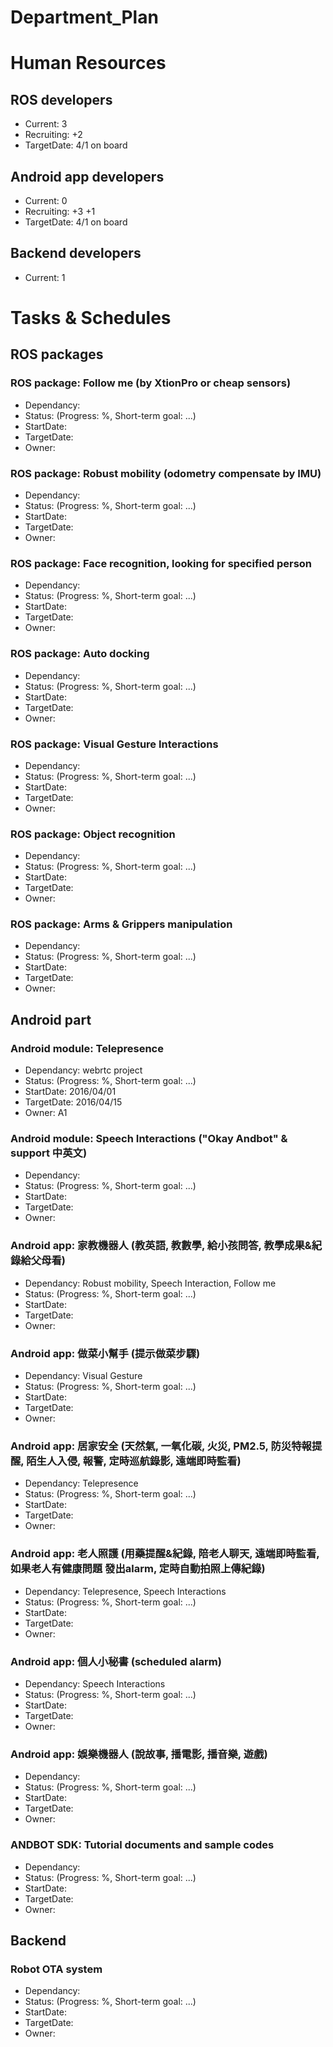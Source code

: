 # Department_Plan

# Human Resources
## ROS developers
* Current: 3
* Recruiting: +2
 * TargetDate: 4/1 on board

## Android app developers
* Current: 0
* Recruiting: +3 +1
 * TargetDate: 4/1 on board 

## Backend developers
* Current: 1

# Tasks & Schedules
## ROS packages
### ROS package: Follow me (by XtionPro or cheap sensors)
* Dependancy: 
* Status: (Progress: %, Short-term goal: ...)
* StartDate:
* TargetDate:
* Owner:

### ROS package: Robust mobility (odometry compensate by IMU)
* Dependancy: 
* Status: (Progress: %, Short-term goal: ...)
* StartDate:
* TargetDate:
* Owner:

### ROS package: Face recognition, looking for specified person
* Dependancy: 
* Status: (Progress: %, Short-term goal: ...)
* StartDate:
* TargetDate:
* Owner:

### ROS package: Auto docking
* Dependancy: 
* Status: (Progress: %, Short-term goal: ...)
* StartDate:
* TargetDate:
* Owner:

### ROS package: Visual Gesture Interactions
* Dependancy: 
* Status: (Progress: %, Short-term goal: ...)
* StartDate:
* TargetDate:
* Owner:

### ROS package: Object recognition
* Dependancy: 
* Status: (Progress: %, Short-term goal: ...)
* StartDate:
* TargetDate:
* Owner:

### ROS package: Arms & Grippers manipulation
* Dependancy: 
* Status: (Progress: %, Short-term goal: ...)
* StartDate:
* TargetDate:
* Owner:

## Android part
### Android module: Telepresence
* Dependancy: webrtc project
* Status: (Progress: %, Short-term goal: ...)
* StartDate: 2016/04/01
* TargetDate: 2016/04/15
* Owner: A1

### Android module: Speech Interactions ("Okay Andbot" & support 中英文)
* Dependancy: 
* Status: (Progress: %, Short-term goal: ...)
* StartDate:
* TargetDate:
* Owner:

### Android app: 家教機器人 (教英語, 教數學, 給小孩問答, 教學成果&紀錄給父母看)
* Dependancy: Robust mobility, Speech Interaction, Follow me
* Status: (Progress: %, Short-term goal: ...)
* StartDate:
* TargetDate:
* Owner:

### Android app: 做菜小幫手 (提示做菜步驟)
* Dependancy: Visual Gesture
* Status: (Progress: %, Short-term goal: ...)
* StartDate:
* TargetDate:
* Owner:

### Android app: 居家安全 (天然氣, 一氧化碳, 火災, PM2.5, 防災特報提醒, 陌生人入侵, 報警, 定時巡航錄影, 遠端即時監看)
* Dependancy: Telepresence
* Status: (Progress: %, Short-term goal: ...)
* StartDate:
* TargetDate:
* Owner:

### Android app: 老人照護 (用藥提醒&紀錄, 陪老人聊天, 遠端即時監看, 如果老人有健康問題 發出alarm, 定時自動拍照上傳紀錄)
* Dependancy: Telepresence, Speech Interactions
* Status: (Progress: %, Short-term goal: ...)
* StartDate:
* TargetDate:
* Owner:

### Android app: 個人小秘書 (scheduled alarm)
* Dependancy: Speech Interactions
* Status: (Progress: %, Short-term goal: ...)
* StartDate:
* TargetDate:
* Owner:

### Android app: 娛樂機器人 (說故事, 播電影, 播音樂, 遊戲)
* Dependancy: 
* Status: (Progress: %, Short-term goal: ...)
* StartDate:
* TargetDate:
* Owner:

### ANDBOT SDK: Tutorial documents and sample codes 
* Dependancy: 
* Status: (Progress: %, Short-term goal: ...)
* StartDate:
* TargetDate:
* Owner:

## Backend
### Robot OTA system
* Dependancy: 
* Status: (Progress: %, Short-term goal: ...)
* StartDate:
* TargetDate:
* Owner:




